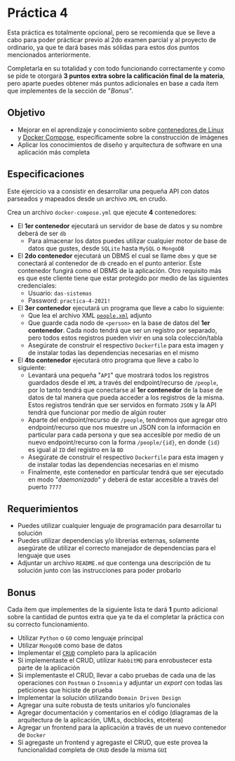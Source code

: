 # Práctica 4

Esta práctica es totalmente opcional, pero se recomienda que se lleve a cabo para poder prácticar previo al 2do examen parcial y al proyecto de ordinario, ya que te dará bases más sólidas para estos dos puntos mencionados anteriormente.

Completarla en su totalidad y con todo funcionando correctamente y como se pide te otorgará **3 puntos extra sobre la calificación final de la materia**, pero aparte puedes obtener más puntos adicionales en base a cada ítem que implementes de la sección de "_Bonus_".

## Objetivo

* Mejorar en el aprendizaje y conocimiento sobre [contenedores de Linux](https://linuxcontainers.org/) y [Docker Compose](https://docs.docker.com/compose/), específicamente sobre la construcción de imágenes
* Aplicar los conocimientos de diseño y arquitectura de software en una aplicación más completa

## Especificaciones

Este ejercicio va a consistir en desarrollar una pequeña API con datos parseados y mapeados desde un archivo `XML` en crudo.

Crea un archivo `docker-compose.yml` que ejecute **4** contenedores:

* El **1er contenedor** ejecutará un servidor de base de datos y su nombre deberá de ser `db`
  * Para almacenar los datos puedes utilizar cualquier motor de base de datos que gustes, desde `SQLite` hasta `MySQL` o `MongoDB`
* El **2do contenedor** ejecutará un DBMS el cual se llame `dbms` y que se conectará al contenedor de `db` creado en el punto anterior. Este contenedor fungirá como el DBMS de la aplicación. Otro requisito más es que este cliente tiene que estar protegido por medio de las siguientes credenciales:
  * Usuario: `das-sistemas`
  * Password: `practica-4-2021!`
* El **3er contenedor** ejecutará un programa que lleve a cabo lo siguiente:
  * Que lea el archivo XML [`people.xml`](people.xml) adjunto
  * Que guarde cada nodo de `<person>` en la base de datos del **1er contenedor**. Cada nodo tendrá que ser un registro por separado, pero todos estos registros pueden vivir en una sola colección/tabla
  * Asegúrate de construir el respectivo `Dockerfile` para esta imagen y de instalar todas las dependencias necesarias en el mismo
* El **4to contenedor** ejecutará otro programa que lleve a cabo lo siguiente:
  * Levantará una pequeña "`API`" que mostrará todos los registros guardados desde el `XML` a través del endpoint/recurso de `/people`, por lo tanto tendrá que conectarse al **1er contenedor** de la base de datos de tal manera que pueda acceder a los registros de la misma. Estos registros tendrán que ser servidos en formato `JSON` y la API tendrá que funcionar por medio de algún router
  * Aparte del endpoint/recurso de `/people`, tendremos que agregar otro endpoint/recurso que nos muestre un JSON con la información en particular para cada persona y que sea accesible por medio de un nuevo endpoint/recurso con la forma `/people/{id}`, en donde `{id}` es igual al `ID` del registro en la `BD`
  * Asegúrate de construir el respectivo `Dockerfile` para esta imagen y de instalar todas las dependencias necesarias en el mismo
  * Finalmente, este contenedor en particular tendrá que ser ejecutado en modo "_daemonizado_" y deberá de estar accesible a través del puerto `7777`

## Requerimientos

* Puedes utilizar cualquier lenguaje de programación para desarrollar tu solución
* Puedes utilizar dependencias y/o librerías externas, solamente asegúrate de utilizar el correcto manejador de dependencias para el lenguaje que uses
* Adjuntar un archivo `README.md` que contenga una descripción de tu solución junto con las instrucciones para poder probarlo

## Bonus

Cada ítem que implementes de la siguiente lista te dará **1** punto adicional sobre la cantidad de puntos extra que ya te da el completar la práctica con su correcto funcionamiento.

* Utilizar `Python` o `GO` como lenguaje principal
* Utilizar `MongoDB` como base de datos
* Implementar el [`CRUD`](https://developer.mozilla.org/es/docs/Glossary/CRUD) completo para la aplicación
* Si implementaste el CRUD, utilizar `RabbitMQ` para enrobustecer esta parte de la aplicación
* Si implementaste el CRUD, llevar a cabo pruebas de cada una de las operaciones con `Postman` o `Insomnia` y adjuntar un _export_ con todas las peticiones que hiciste de prueba
* Implementar la solución utilizando `Domain Driven Design`
* Agregar una suite robusta de tests unitarios y/o funcionales
* Agregar documentación y comentarios en el código (diagramas de la arquitectura de la aplicación, UMLs, docblocks, etcétera)
* Agregar un frontend para la aplicación a través de un nuevo contenedor de `Docker`
* Si agregaste un frontend y agregaste el CRUD, que este provea la funcionalidad completa de `CRUD`  desde la misma `GUI`
